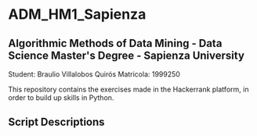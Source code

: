 # ADM_HM1_Sapienza
## Algorithmic Methods of Data Mining - Data Science Master's Degree - Sapienza University

Student: Braulio Villalobos Quirós
Matricola: 1999250

This repository contains the exercises made in the Hackerrank platform, in order to build up skills in Python. 

## Script Descriptions




